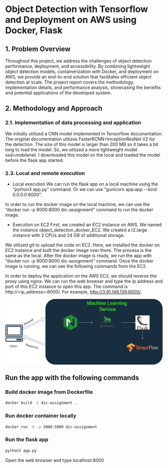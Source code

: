 # Object Detection with Tensorflow and Deployment on AWS using Docker, Flask
## 1. Problem Overview
Throughout this project, we address the challenges of object detection performance, deployment, and accessibility. By combining lightweight object detection models, containerization with Docker, and deployment on AWS, we provide an end-to-end solution that facilitates efficient object detection at scale. The project report covers the methodology, implementation details, and performance analysis, showcasing the benefits and potential applications of the developed system.

## 2. Methodology and Approach
### 2.1. Implementation of data processing and application
We initially utilized a CNN model implemented in Tensorflow documentation. The original documentation utilizes FasterRCNN+InceptionResNet V2 for the detection. The size of this model is larger than 200 MB so it takes a bit long to load the model. So, we utilized a more lightweight model ssd+mobilenet. I downloaded this model on the local and loaded the model before the flask app started.

### 2.3. Local and remote execution
- Local execution
We can run the flask app on a local machine using the “python3 app.py” command. Or we can use "gunicorn app:app --bind 0.0.0.0:8000".

In order to run the docker image on the local machine, we can use the “docker run -p 8000:8000 dic-assignment” command to run the docker image.

- Execution on EC2
First, we created an EC2 instance on AWS. We named the instance object_detection_docker_EC2. We created a t2.large instance with 2 CPUs and 24 GB of additional storage.

We utilized git to upload the code on EC2. Here, we installed the docker on EC2 instance and built the docker image over there. The process is the same as the local. After the docker image is ready, we run the app with “docker run -p 8000:8000 dic-assignment” command. Once the docker image is running, we can see the following commands from the EC2.

In order to deploy the application on the AWS EC2, we should reverse the proxy using nginx. We can run the web browser and type the ip address and port of this EC2 instance to open this app. The command is http://<ip_address>:8000/. For example, http://3.91.148.139:8000/.

<img align="center" src="images/diagram.png"/>

## Run the app with the following commands
### Build docker image from Dockerfile
```bash
docker build -t dic-assignment .
```

### Run docker container locally
```bash
docker run -d -p 5000:5000 dic-assignment
```

### Run the flask app
```bash
python3 app.py
```

Open the web browser and type localhost:8000